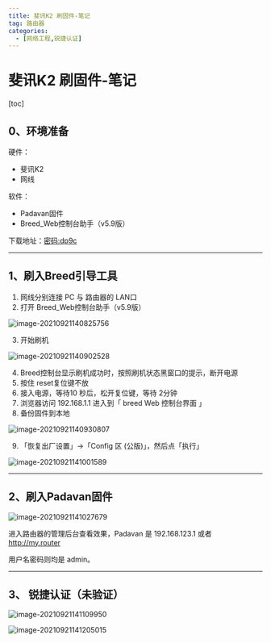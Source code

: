 ```yaml
---
title: 斐讯K2 刷固件-笔记
tag: 路由器
categories:
  - [网络工程,锐捷认证] 
---
```






# 斐讯K2 刷固件-笔记

[toc]



## 0、环境准备



硬件：

-   斐讯K2
-   网线



软件：

-   Padavan固件
-   Breed_Web控制台助手（v5.9版）



下载地址：[密码:dp9c](https://wws.lanzoui.com/iugQmub45sd)



---




## 1、刷入Breed引导工具



1.   网线分别连接 PC 与 路由器的 LAN口
2.   打开 Breed_Web控制台助手（v5.9版）

![image-20210921140825756](https://cyw-imgbed.oss-cn-hangzhou.aliyuncs.com/img/image-20210921140825756.png)





3.   开始刷机

![image-20210921140902528](https://cyw-imgbed.oss-cn-hangzhou.aliyuncs.com/img/image-20210921140902528.png)





4.   Breed控制台显示刷机成功时，按照刷机状态黑窗口的提示，断开电源
5.   按住 reset复位键不放
6.   接入电源，等待10 秒后，松开复位键，等待 2分钟
7.   浏览器访问 192.168.1.1 进入到「 breed Web 控制台界面 」
8.   备份固件到本地



![image-20210921140930807](https://cyw-imgbed.oss-cn-hangzhou.aliyuncs.com/img/image-20210921140930807.png)



9.   「恢复出厂设置」->「Config 区 (公版)」，然后点「执行」



![image-20210921141001589](https://cyw-imgbed.oss-cn-hangzhou.aliyuncs.com/img/image-20210921141001589.png)



---





## 2、刷入Padavan固件



![image-20210921141027679](https://cyw-imgbed.oss-cn-hangzhou.aliyuncs.com/img/image-20210921141027679.png)



进入路由器的管理后台查看效果，Padavan 是 192.168.123.1 或者 http://my.router



用户名密码则均是 admin。



---



## 3、 锐捷认证（未验证）



![image-20210921141109950](https://cyw-imgbed.oss-cn-hangzhou.aliyuncs.com/img/image-20210921141109950.png)



![image-20210921141205015](https://cyw-imgbed.oss-cn-hangzhou.aliyuncs.com/img/image-20210921141205015.png)